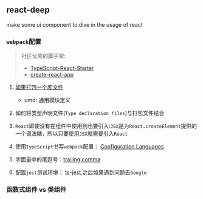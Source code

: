 ## react-deep
make some ui component to dive in the usage of react

### `webpack`配置
> 社区优秀的脚手架: 
> * [TypeScript-React-Starter](https://github.com/microsoft/TypeScript-React-Starter)
> * [create-react-app](https://create-react-app.dev/docs/adding-typescript)

1. [如果打包一个库文件](https://webpack.js.org/guides/author-libraries/) 
    * umd: 通用模块定义
    
2. 如何将类型声明文件(`Type declaration files`)与打包文件结合

3. `React`即使没有在组件中使用到也要引入:`JSX`是为`React.createElement`提供的一个语法糖，所以只要使用`JSX`就需要引入`React`

4. 使用`TypeScript`书写`webpack`配置： [Configuration Languages](https://webpack.js.org/configuration/configuration-languages/#typescript)

5. 字面量中的尾逗号：[trailing comma](https://developer.mozilla.org/zh-CN/docs/Web/JavaScript/Reference/Trailing_commas)

6. 配置`jest`测试环境： [ts-jest](https://github.com/kulshekhar/ts-jest),之后如果遇到问题去`Google`

### 函数式组件 vs 类组件
